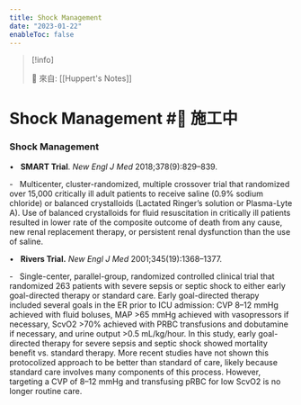 ```yaml
---
title: Shock Management
date: "2023-01-22"
enableToc: false
---
```


> [!info]
>
> 🌱 來自: [[Huppert's Notes]]

# Shock Management #🚧 施工中

### Shock Management

•   **SMART Trial**. *New Engl J Med* 2018;378(9):829–839.

-   Multicenter, cluster-randomized, multiple crossover trial that randomized over 15,000 critically ill adult patients to receive saline (0.9% sodium chloride) or balanced crystalloids (Lactated Ringer’s solution or Plasma-Lyte A). Use of balanced crystalloids for fluid resuscitation in critically ill patients resulted in lower rate of the composite outcome of death from any cause, new renal replacement therapy, or persistent renal dysfunction than the use of saline.

•   **Rivers Trial.** *New Engl J Med* 2001;345(19):1368–1377.

-   Single-center, parallel-group, randomized controlled clinical trial that randomized 263 patients with severe sepsis or septic shock to either early goal-directed therapy or standard care. Early goal-directed therapy included several goals in the ER prior to ICU admission: CVP 8–12 mmHg achieved with fluid boluses, MAP >65 mmHg achieved with vasopressors if necessary, ScvO2 >70% achieved with PRBC transfusions and dobutamine if necessary, and urine output >0.5 mL/kg/hour. In this study, early goal-directed therapy for severe sepsis and septic shock showed mortality benefit vs. standard therapy. More recent studies have not shown this protocolized approach to be better than standard of care, likely because standard care involves many components of this process. However, targeting a CVP of 8–12 mmHg and transfusing pRBC for low ScvO2 is no longer routine care.

